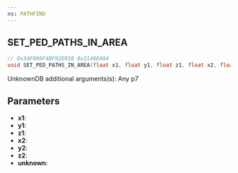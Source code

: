 ```yaml
---
ns: PATHFIND
---
```

## SET_PED_PATHS_IN_AREA

```c
// 0x34F060F4BF92E018 0x2148EA84
void SET_PED_PATHS_IN_AREA(float x1, float y1, float z1, float x2, float y2, float z2, BOOL unknown);
```

UnknownDB additional arguments(s): Any p7

## Parameters
* **x1**: 
* **y1**: 
* **z1**: 
* **x2**: 
* **y2**: 
* **z2**: 
* **unknown**: 

